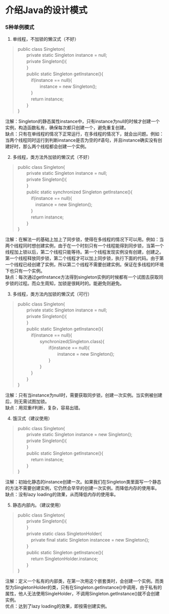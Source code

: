 # 介绍Java的设计模式

### 5种单例模式
1) 单线程，不加锁的懒汉式（不好）
> public class Singleton{<br/>
　　private static Singleton instance = null;<br/>
　　private Singleton(){<br/>
　　}<br/>
　　public static Singleton getInstance(){<br/>
　　　if(instance == null){<br/>
　　　　　instance = new Singleton();<br/>
　　　}<br/>
　　　return instance;<br/>
　　}<br/>
 }<br/>

注解：Singleton的静态属性instance中，只有instance为null的时候才创建一个实例，构造函数私有，确保每次都只创建一个，避免重复创建。<br/>
缺点：只有在单线程的情况下正常运行，在多线程的情况下，就会出问题。例如：当两个线程同时运行到判断instance是否为空的if语句，并且instance确实没有创建好时，那么两个线程都会创建一个实例。

2) 多线程，类方法外加锁的懒汉式（不好）
> public class Singleton{<br/>
　　private static Singleton instance = null;<br/>
　　private Singleton(){<br/>
　　}<br/>
　　public static synchronized Singleton getInstance(){<br/>
　　　if(instance == null){<br/>
　　　　instance = new Singleton();<br/>
　　　}<br/>
　　　return instance;<br/>
　　}<br/>
}

注解：在解法一的基础上加上了同步锁，使得在多线程的情况下可以用。例如：当两个线程同时想创建实例，由于在一个时刻只有一个线程能得到同步锁，当第一个线程加上锁以后，第二个线程只能等待。第一个线程发现实例没有创建，创建之。第一个线程释放同步锁，第二个线程才可以加上同步锁，执行下面的代码。由于第一个线程已经创建了实例，所以第二个线程不需要创建实例。保证在多线程的环境下也只有一个实例。<br/>
缺点：每次通过getInstance方法得到singleton实例的时候都有一个试图去获取同步锁的过程。而众生周知，加锁是很耗时的。能避免则避免。

3) 多线程，类方法内加锁的懒汉式（可行）
> public class Singleton{<br/>
　　private static Singleton instance = null;<br/>
　　private Singleton(){<br/>
　　}<br/>
　　public static Singleton getInstance(){<br/>
　　　if(instance == null){<br/>
　　　　　synchronized(Singleton.class){<br/>
　　　　　　　if(instance == null){<br/>
　　　　　　　　　instance = new Singleton();<br/>
　　　　　　　}<br/>
　　　　　}<br/>
　　　}<br/>
　　}<br/>
}<br/>

注解：只有当instance为null时，需要获取同步锁，创建一次实例。当实例被创建后，则无需试图加锁。<br/>
缺点：用双重if判断，复杂，容易出错。

4) 饿汉式（建议使用）
> public class Singleton{<br/>
　　private static Singleton instance = new Singleton();<br/>
　　private Singleton(){<br/>
　　}<br/>
　　public static Singleton getInstance(){<br/>
　　　return instance;<br/>
　　}<br/>
}

注解：初始化静态的instance创建一次。如果我们在Singleton类里面写一个静态的方法不需要创建实例，它仍然会早早的创建一次实例。而降低内存的使用率。<br/>
缺点：没有lazy loading的效果，从而降低内存的使用率。

5) 静态内部内。（建议使用）
> public class Singleton{<br/>
　　private Singleton(){<br/>
　　}<br/>
　　private static class SingletonHolder{<br/>
　　　private final static Singleton instancee = new Singleton();<br/>
　　}<br/>
　　public static Singleton getInstance(){<br/>
　　　return SingletonHolder.instance;<br/>
　　}<br/>
}

注解：定义一个私有的内部类，在第一次用这个嵌套类时，会创建一个实例。而类型为SingletonHolder的类，只有在Singleton.getInstance()中调用，由于私有的属性，他人无法使用SingleHolder，不调用Singleton.getInstance()就不会创建实例。<br/>
优点：达到了lazy loading的效果，即按需创建实例。
